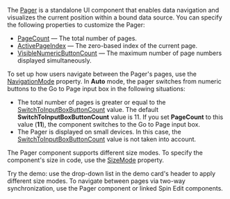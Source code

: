 The [Pager](https://docs.devexpress.com/Blazor/DevExpress.Blazor.DxPager) is a standalone UI component that enables data navigation and visualizes the current position within a bound data source. You can specify the following properties to customize the Pager:

*   [PageCount](https://docs.devexpress.com/Blazor/DevExpress.Blazor.DxPager.PageCount) — The total number of pages.
*   [ActivePageIndex](https://docs.devexpress.com/Blazor/DevExpress.Blazor.DxPager.ActivePageIndex) — The zero-based index of the current page.
*   [VisibleNumericButtonCount](https://docs.devexpress.com/Blazor/DevExpress.Blazor.DxPager.VisibleNumericButtonCount) — The maximum number of page numbers displayed simultaneously.

To set up how users navigate between the Pager's pages, use the [NavigationMode](https://docs.devexpress.com/Blazor/DevExpress.Blazor.DxPager.NavigationMode) property. In **Auto** mode, the pager switches from numeric buttons to the Go to Page input box in the following situations:

*   The total number of pages is greater or equal to the [SwitchToInputBoxButtonCount](https://docs.devexpress.com/Blazor/DevExpress.Blazor.DxPager.SwitchToInputBoxButtonCount) value. The default **SwitchToInputBoxButtonCount** value is 11\. If you set **PageCount** to this value (**11**), the component switches to the Go to Page input box.
*   The Pager is displayed on small devices. In this case, the [SwitchToInputBoxButtonCount](https://docs.devexpress.com/Blazor/DevExpress.Blazor.DxPager.SwitchToInputBoxButtonCount) value is not taken into account.

The Pager component supports different size modes. To specify the component's size in code, use the [SizeMode](https://docs.devexpress.com/Blazor/DevExpress.Blazor.DxPager.SizeMode) property.

Try the demo: use the drop-down list in the demo card's header to apply different size modes. To navigate between pages via two-way synchronization, use the Pager component or linked Spin Edit components.
